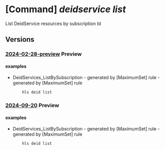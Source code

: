 # [Command] _deidservice list_

List DeidService resources by subscription Id

## Versions

### [2024-02-28-preview](/Resources/mgmt-plane/L3N1YnNjcmlwdGlvbnMve30vcHJvdmlkZXJzL21pY3Jvc29mdC5oZWFsdGhkYXRhYWlzZXJ2aWNlcy9kZWlkc2VydmljZXM=/2024-02-28-preview.xml) **Preview**

<!-- mgmt-plane /subscriptions/{}/providers/microsoft.healthdataaiservices/deidservices 2024-02-28-preview -->
<!-- mgmt-plane /subscriptions/{}/resourcegroups/{}/providers/microsoft.healthdataaiservices/deidservices 2024-02-28-preview -->

#### examples

- DeidServices_ListBySubscription - generated by [MaximumSet] rule - generated by [MaximumSet] rule
    ```bash
        hls deid list
    ```

### [2024-09-20](/Resources/mgmt-plane/L3N1YnNjcmlwdGlvbnMve30vcHJvdmlkZXJzL21pY3Jvc29mdC5oZWFsdGhkYXRhYWlzZXJ2aWNlcy9kZWlkc2VydmljZXM=/2024-09-20.xml) **Preview**

<!-- mgmt-plane /subscriptions/{}/providers/microsoft.healthdataaiservices/deidservices 2024-09-20 -->
<!-- mgmt-plane /subscriptions/{}/resourcegroups/{}/providers/microsoft.healthdataaiservices/deidservices 2024-09-20 -->

#### examples

- DeidServices_ListBySubscription - generated by [MaximumSet] rule - generated by [MaximumSet] rule
    ```bash
        hls deid list
    ```
